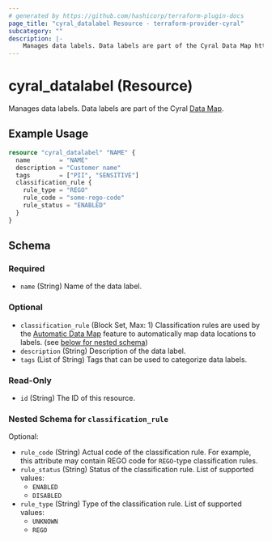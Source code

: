 ```yaml
---
# generated by https://github.com/hashicorp/terraform-plugin-docs
page_title: "cyral_datalabel Resource - terraform-provider-cyral"
subcategory: ""
description: |-
    Manages data labels. Data labels are part of the Cyral Data Map https://cyral.com/docs/policy/datamap.
---
```


# cyral_datalabel (Resource)

Manages data labels. Data labels are part of the Cyral [Data Map](https://cyral.com/docs/policy/datamap).

## Example Usage

```terraform
resource "cyral_datalabel" "NAME" {
  name        = "NAME"
  description = "Customer name"
  tags        = ["PII", "SENSITIVE"]
  classification_rule {
    rule_type = "REGO"
    rule_code = "some-rego-code"
    rule_status = "ENABLED"
  }
}
```

<!-- schema generated by tfplugindocs -->

## Schema

### Required

-   `name` (String) Name of the data label.

### Optional

-   `classification_rule` (Block Set, Max: 1) Classification rules are used by the [Automatic Data Map](https://cyral.com/docs/policy/repo-crawler/use-auto-mapping/) feature to automatically map data locations to labels. (see [below for nested schema](#nestedblock--classification_rule))
-   `description` (String) Description of the data label.
-   `tags` (List of String) Tags that can be used to categorize data labels.

### Read-Only

-   `id` (String) The ID of this resource.

<a id="nestedblock--classification_rule"></a>

### Nested Schema for `classification_rule`

Optional:

-   `rule_code` (String) Actual code of the classification rule. For example, this attribute may contain REGO code for `REGO`-type classification rules.
-   `rule_status` (String) Status of the classification rule. List of supported values:
    -   `ENABLED`
    -   `DISABLED`
-   `rule_type` (String) Type of the classification rule. List of supported values:
    -   `UNKNOWN`
    -   `REGO`
